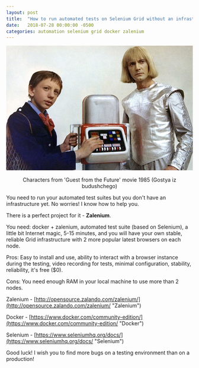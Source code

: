 ```yaml
---
layout: post
title:  "How to run automated tests on Selenium Grid without an infrastructure"
date:   2018-07-28 00:00:00 -0500
categories: automation selenium grid docker zalenium
---
```

![alt text](/assets/1985_guest_from_the_future.png "Characters from 'Guest from the Future' movie 1985 (Gostya iz budushchego)") <br>
<center>Characters from 'Guest from the Future' movie 1985 (Gostya iz budushchego)</center>

You need to run your automated test suites but you don't have an infrastructure yet. No worries! I know how to help you.

There is a perfect project for it - **Zalenium**.

You need: docker + zalenium, automated test suite (based on Selenium), a little bit Internet magic, 5-15 minutes, and you will have your own stable, reliable Grid infrastructure with 2 more popular latest browsers on each node.

Pros: Easy to install and use, ability to interact with a browser instance during the testing, video recording for tests, minimal configuration, stability, reliability, it's free ($0).

Cons: You need enough RAM in your local machine to use more than 2 nodes.

Zalenium - [http://opensource.zalando.com/zalenium/](http://opensource.zalando.com/zalenium/ "Zalenium")

Docker - [https://www.docker.com/community-edition/](https://www.docker.com/community-edition/ "Docker")

Selenium - [https://www.seleniumhq.org/docs/](https://www.seleniumhq.org/docs/ "Selenium")

Good luck! I wish you to find more bugs on a testing environment than on a production!
